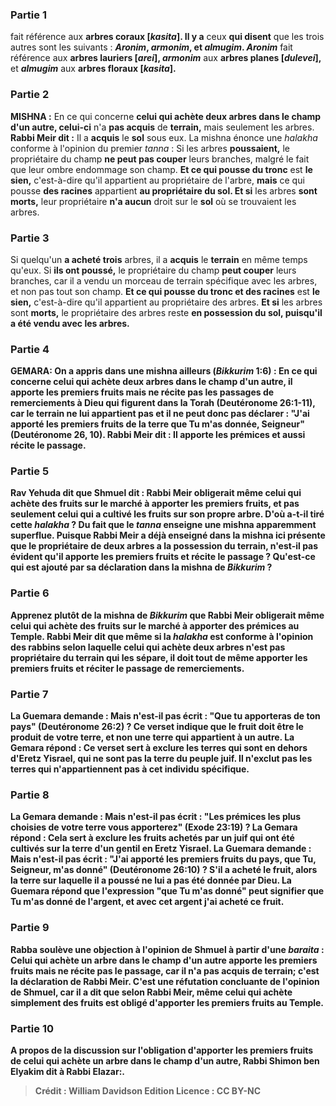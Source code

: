 
### Partie 1
fait référence aux <b>arbres coraux [<i>kasita</i>]. Il y a</b> ceux <b>qui disent</b> que les trois autres sont les suivants : <b><i>Aronim</i>, <i>armonim</i>, et <i>almugim</i>. <i>Aronim</i></b> fait référence aux <b>arbres lauriers [<i>arei</i>], <i>armonim</i></b> aux <b>arbres planes [<i>dulevei</i>],</b> et <b><i>almugim</i></b> aux <b>arbres floraux [<i>kasita</i>].</b>

### Partie 2
<strong>MISHNA :</strong> En ce qui concerne <b>celui qui achète deux arbres dans le champ d'un autre, celui-ci</b> n'a <b>pas acquis</b> de <b>terrain,</b> mais seulement les arbres. <b>Rabbi Meir dit :</b> Il a <b>acquis</b> le <b>sol</b> sous eux. La mishna énonce une <i>halakha</i> conforme à l'opinion du premier <i>tanna</i> : Si les arbres <b>poussaient,</b> le propriétaire du champ <b>ne peut pas couper</b> leurs branches, malgré le fait que leur ombre endommage son champ. <b>Et ce qui pousse du tronc</b> est <b>le sien,</b> c'est-à-dire qu'il appartient au propriétaire de l'arbre, <b>mais</b> ce qui pousse <b>des racines</b> appartient <b>au propriétaire du sol. Et si</b> les arbres <b>sont morts,</b> leur propriétaire <b>n'a aucun</b> droit sur le <b>sol</b> où se trouvaient les arbres.

### Partie 3
Si quelqu'un <b>a acheté trois</b> arbres, il a <b>acquis</b> le <b>terrain</b> en même temps qu'eux. Si <b>ils ont poussé,</b> le propriétaire du champ <b>peut couper</b> leurs branches, car il a vendu un morceau de terrain spécifique avec les arbres, et non pas tout son champ. <b>Et ce qui pousse du tronc et des racines</b> est <b>le sien,</b> c'est-à-dire qu'il appartient au propriétaire des arbres. <b>Et si</b> les arbres sont <b>morts,</b> le propriétaire des arbres reste <b>en possession du <b>sol,</b> puisqu'il a été vendu avec les arbres.

### Partie 4
<strong>GEMARA:</strong> <b>On a appris</b> dans une mishna <b>ailleurs</b> (<i>Bikkurim</i> 1:6) : En ce qui concerne <b>celui qui achète deux arbres dans</b> le champ <b>d'un autre, il apporte</b> les premiers fruits <b>mais ne récite pas</b> les passages de remerciements à Dieu qui figurent dans la Torah (Deutéronome 26:1-11), car le terrain ne lui appartient pas et il ne peut donc pas déclarer : "J'ai apporté les premiers fruits de la terre que Tu m'as donnée, Seigneur" (Deutéronome 26, 10). <b>Rabbi Meir dit : Il apporte</b> les prémices <b>et</b> aussi <b>récite</b> le passage.

### Partie 5
<b>Rav Yehuda dit</b> que <b>Shmuel dit : Rabbi Meir obligerait même celui qui achète des fruits sur le marché</b> à apporter les premiers fruits, et pas seulement celui qui a cultivé les fruits sur son propre arbre. <b>D'où</b> a-t-il tiré cette <i>halakha</i> ? <b>Du</b> fait <b>que</b> le <i>tanna</i> <b>enseigne</b> une mishna apparemment <b>superflue. Puisque</b> Rabbi Meir a déjà <b>enseigné</b> dans la mishna ici présente <b>que</b> le propriétaire de deux arbres <b>a</b> la possession du <b>terrain,</b> n'est-il pas <b>évident qu'il apporte</b> les premiers fruits <b>et récite</b> le passage ? Qu'est-ce qui est ajouté par sa déclaration dans la mishna de <i>Bikkurim</i> ?

### Partie 6
<b>Apprenez plutôt de</b> la mishna de <i>Bikkurim</i> que <b>Rabbi Meir obligerait même celui qui achète des fruits sur le marché</b> à apporter des prémices au Temple. Rabbi Meir dit que même si la <i>halakha</i> est conforme à l'opinion des rabbins selon laquelle celui qui achète deux arbres n'est pas propriétaire du terrain qui les sépare, il doit tout de même apporter les premiers fruits et réciter le passage de remerciements.

### Partie 7
La Guemara demande : <b>Mais n'est-il pas écrit : "Que tu apporteras de ton pays"</b> (Deutéronome 26:2) ? Ce verset indique que le fruit doit être le produit de votre terre, et non une terre qui appartient à un autre. La Gemara répond : <b>Ce verset</b> sert à <b>exclure</b> les terres qui sont <b>en dehors d'Eretz</b> Yisrael, qui ne sont pas la terre du peuple juif. Il n'exclut pas les terres qui n'appartiennent pas à cet individu spécifique.

### Partie 8
La Gemara demande : <b>Mais n'est-il pas écrit :</b> "Les prémices les plus choisies de <b>votre terre</b> vous apporterez" (Exode 23:19) ? La Gemara répond : Cela sert à <b>exclure</b> les fruits achetés par un juif qui ont été cultivés sur la <b>terre d'un gentil</b> en Eretz Yisrael. La Guemara demande : <b>Mais n'est-il pas écrit : </b> "J'ai apporté les premiers fruits du pays, <b>que Tu, </b> Seigneur, <b>m'as donné"</b> (Deutéronome 26:10) ? S'il a acheté le fruit, alors la terre sur laquelle il a poussé ne lui a pas été donnée par Dieu. La Guemara répond que l'expression "que Tu m'as donné" peut signifier <b>que Tu m'as donné de l'argent, et avec cet</b> argent <b>j'ai acheté</b> ce fruit.

### Partie 9
<b>Rabba soulève une objection</b> à l'opinion de Shmuel à partir d'une <i>baraita</i> : <b>Celui qui achète un arbre dans</b> le champ <b>d'un autre apporte</b> les premiers fruits <b>mais ne récite pas</b> le passage, <b>car il n'a pas acquis</b> de <b>terrain;</b> c'est <b>la déclaration de Rabbi Meir.</b> C'est <b>une réfutation concluante</b> de l'opinion de Shmuel, car il a dit que selon Rabbi Meir, même celui qui achète simplement des fruits est obligé d'apporter les premiers fruits au Temple.

### Partie 10
A propos de la discussion sur l'obligation d'apporter les premiers fruits de celui qui achète un arbre dans le champ d'un autre, <b>Rabbi Shimon ben Elyakim dit à Rabbi Elazar:</b>.

>Crédit : William Davidson Edition
>Licence : CC BY-NC